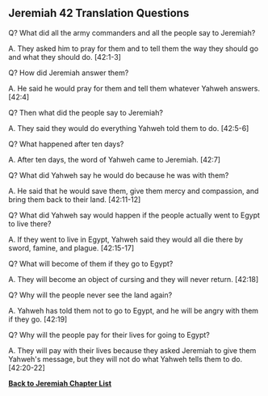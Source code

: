 ## Jeremiah 42 Translation Questions ##

Q? What did all the army commanders and all the people say to Jeremiah?

A. They asked him to pray for them and to tell them the way they should go and what they should do. [42:1-3]

Q? How did Jeremiah answer them?

A. He said he would pray for them and tell them whatever Yahweh answers. [42:4]

Q? Then what did the people say to Jeremiah?

A. They said they would do everything Yahweh told them to do. [42:5-6]

Q? What happened after ten days?

A. After ten days, the word of Yahweh came to Jeremiah. [42:7]

Q? What did Yahweh say he would do because he was with them?

A. He said that he would save them, give them mercy and compassion, and bring them back to their land. [42:11-12]

Q? What did Yahweh say would happen if the people actually went to Egypt to live there?

A. If they went to live in Egypt, Yahweh said they would all die there by sword, famine, and plague. [42:15-17]

Q? What will become of them if they go to Egypt?

A. They will become an object of cursing and they will never return. [42:18]

Q? Why will the people never see the land again?

A. Yahweh has told them not to go to Egypt, and he will be angry with them if they go. [42:19]

Q? Why will the people pay for their lives for going to Egypt?

A. They will pay with their lives because they asked Jeremiah to give them Yahweh's message, but they will not do what Yahweh tells them to do. [42:20-22]

__[Back to Jeremiah Chapter List](./)__

